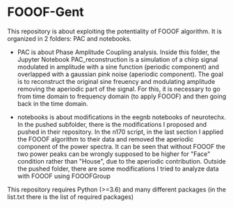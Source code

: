 # FOOOF-Gent
This repository is about exploiting the potentiality of FOOOF algorithm. It is organized in 2 folders: PAC and notebooks.

- PAC is about Phase Amplitude Coupling analysis. Inside this folder, the Jupyter Notebook PAC_reconstruction is a simulation of a chirp signal modulated in amplitude with a sine function (periodic component) and overlapped with a gaussian pink noise (aperiodic component). The goal is to reconstruct the original sine freuency and modulating amplitude removing the aperiodic part of the signal. For this, it is necessary to go from time domain to frequency domain (to apply FOOOF) and then going back in the time domain.

- notebooks is about modifications in the eegnb notebooks of neurotechx. In the pushed subfolder, there is the modifications I proposed and pushed in their repository. In the n170 script, in the last section I applied the FOOOF algorithm to their data and removed the aperiodic component of the power spectra. It can be seen that without FOOOF the two power peaks can be wrongly supposed to be higher for "Face" condition rather than "House", due to the aperiodic contribution. Outside the pushed folder, there are some modifications I tried to analyze data with FOOOF using FOOOFGroup  

This repository requires Python (>=3.6) and many different packages (in the list.txt there is the list of required packages)
